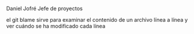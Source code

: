 Daniel Jofré Jefe de proyectos

el git blame sirve para examinar el contenido de un archivo línea a línea y ver cuándo se ha modificado cada línea
